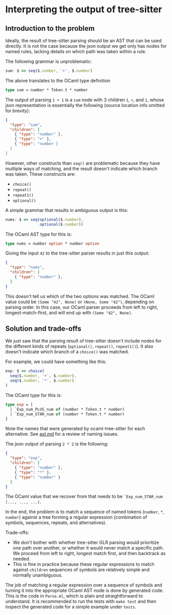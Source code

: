 Interpreting the output of tree-sitter
==

Introduction to the problem
--

Ideally, the result of tree-sitter parsing should be an AST that can
be used directly. It is not the case because the json output we get
only has nodes for named rules, lacking details on which path was
taken within a rule.

The following grammar is unproblematic:

```javascript
sum: $ => seq($.number, '+', $.number)
```

The above translates to the OCaml type definition

```ocaml
type sum = number * Token.t * number
```

The output of parsing `1 + 1` is a `sum` node with 3 children `1`,
`+`, and `1`, whose json representation is essentially the following
(source location info omitted for brevity):

```json
{
  "type": "sum",
  "children": [
    { "type": "number" },
    { "type": "+" },
    { "type": "number }
  ]
}
```

However, other constructs than `seq()` are problematic because they
have multiple ways of matching, and the result doesn't indicate which
branch was taken. These constructs are:

* `choice()`
* `repeat()`
* `repeat1()`
* `optional()`

A simple grammar that results in ambiguous output is this:

```javascript
nums: $ => seq(optional($.number),
               optional($.number))
```

The OCaml AST type for this is:

```ocaml
type nums = number option * number option
```

Giving the input `42` to the tree-sitter parser results in just this
output:

```json
{
  "type": "nums",
  "children": [
    { "type": "number" },
  ]
}
```

This doesn't tell us which of the two options was matched. The OCaml
value could be `(Some "42", None)` or `(None, Some "42")`, depending
on parsing order. In this case, our OCaml parser proceeds from left to
right, longest-match-first, and will end up with `(Some "42", None)`.

Solution and trade-offs
--

We just saw that the parsing result of tree-sitter doesn't include
nodes for the different kinds of repeats (`optional()`, `repeat()`,
`repeat1()`). It also doesn't indicate which branch of a `choice()` was
matched.

For example, we could have something like this:

```javascript
exp: $ => choice(
  seq($.number, '+', $.number),
  seq($.number, '*', $.number)
)
```

The OCaml type for this is:
```ocaml
type exp = [
  | `Exp_num_PLUS_num of (number * Token.t * number)
  | `Exp_num_STAR_num of (number * Token.t * number)
]
```

Note the names that were generated by ocaml-tree-sitter for each
alternative. See [ast.md](ast.md) for a review of naming issues.

The json output of parsing `2 * 2` is the following:
```json
{
  "type": "exp",
  "children": [
    { "type": "number" },
    { "type": "*" },
    { "type": "number" }
  ]
}
```

The OCaml value that we recover from that needs to be
`` `Exp_num_STAR_num (..., ..., ...) ``.

In the end, the problem is to match a sequence of named tokens
(`number`, `*`, `number`) against a tree forming a regular
expression (combination of symbols, sequences, repeats, and alternatives).

Trade-offs:

* We don't bother with whether tree-sitter GLR parsing would
  prioritize one path over another, or whether it would never match
  a specific path. We proceed from left to right, longest match first,
  and then backtrack as needed.
* This is fine in practice because these regular expressions to match
  against `children` sequences of symbols are relatively simple and
  normally unambiguous.

The job of matching a regular expression over a sequence of symbols
and turning it into the appropriate OCaml AST node is done by
generated code. This is the code in `Parse.ml`, which is plain and
straightforward to understand. It is recommended to run the tests with
`make test` and then inspect the generated code for a simple example
under `tests`.
